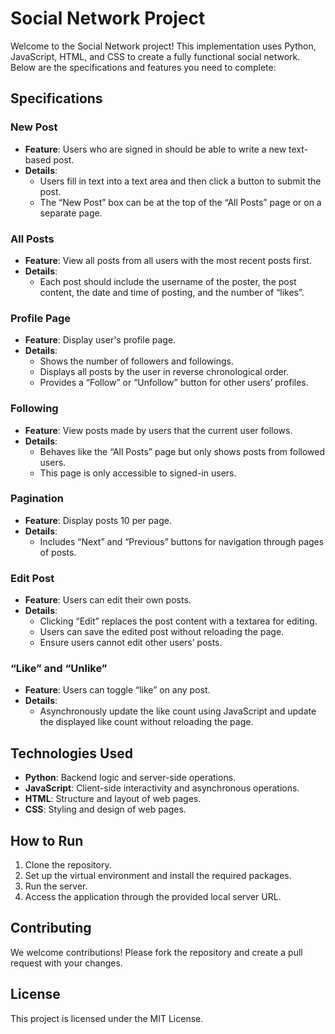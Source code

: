 # Social Network Project

Welcome to the Social Network project! This implementation uses Python, JavaScript, HTML, and CSS to create a fully functional social network. Below are the specifications and features you need to complete:

## Specifications

### New Post
- **Feature**: Users who are signed in should be able to write a new text-based post.
- **Details**: 
  - Users fill in text into a text area and then click a button to submit the post.
  - The “New Post” box can be at the top of the “All Posts” page or on a separate page.

### All Posts
- **Feature**: View all posts from all users with the most recent posts first.
- **Details**: 
  - Each post should include the username of the poster, the post content, the date and time of posting, and the number of “likes”.

### Profile Page
- **Feature**: Display user's profile page.
- **Details**: 
  - Shows the number of followers and followings.
  - Displays all posts by the user in reverse chronological order.
  - Provides a “Follow” or “Unfollow” button for other users’ profiles.

### Following
- **Feature**: View posts made by users that the current user follows.
- **Details**: 
  - Behaves like the “All Posts” page but only shows posts from followed users.
  - This page is only accessible to signed-in users.

### Pagination
- **Feature**: Display posts 10 per page.
- **Details**: 
  - Includes “Next” and “Previous” buttons for navigation through pages of posts.

### Edit Post
- **Feature**: Users can edit their own posts.
- **Details**: 
  - Clicking “Edit” replaces the post content with a textarea for editing.
  - Users can save the edited post without reloading the page.
  - Ensure users cannot edit other users’ posts.

### “Like” and “Unlike”
- **Feature**: Users can toggle “like” on any post.
- **Details**: 
  - Asynchronously update the like count using JavaScript and update the displayed like count without reloading the page.

## Technologies Used
- **Python**: Backend logic and server-side operations.
- **JavaScript**: Client-side interactivity and asynchronous operations.
- **HTML**: Structure and layout of web pages.
- **CSS**: Styling and design of web pages.

## How to Run
1. Clone the repository.
2. Set up the virtual environment and install the required packages.
3. Run the server.
4. Access the application through the provided local server URL.

## Contributing
We welcome contributions! Please fork the repository and create a pull request with your changes.

## License
This project is licensed under the MIT License.
